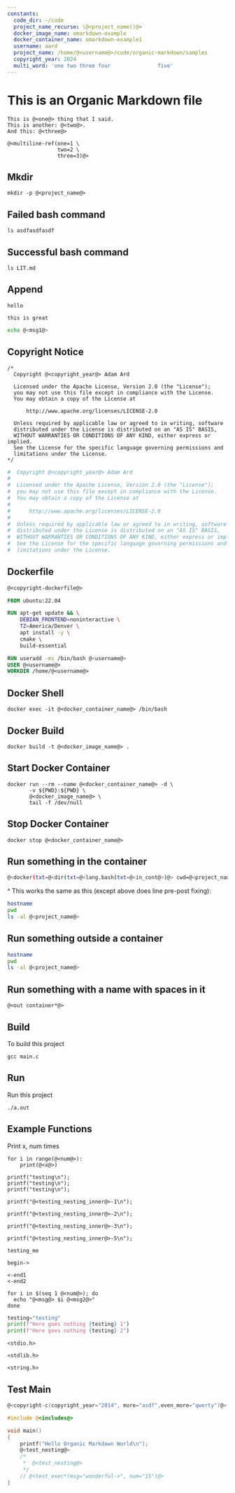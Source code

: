 ```yaml
---
constants:
  code_dir: ~/code
  project_name_recurse: \@<project_name()@>
  docker_image_name: omarkdown-example
  docker_container_name: omarkdown-example1
  username: aard
  project_name: /home/@<username@>/code/organic-markdown/samples
  copyright_year: 2024
  multi_word: 'one two three four               five'
---
```


# This is an Organic Markdown file

``` {name=multiline-ref}
This is @<one@> thing that I said.
This is another: @<two@>.
And this: @<three@>
```

``` {name=multiline-test}
@<multiline-ref(one=1 \
                two=2 \
                three=3)@>
```

## Mkdir
```{name="mkdir" lang="bash" menu="true"}
mkdir -p @<project_name@>
```

## Failed bash command
```{name="failed" lang="bash" menu="true"}
ls asdfasdfasdf
```

## Successful bash command
```{name="success" lang="bash" menu="true"}
ls LIT.md
```

## Append
``` {name="copyright_year"}
hello
```

```{name=msg1}
this is great
```

```bash {name=four menu=true dir="."}
echo @<msg1@>
```

## Copyright Notice

```{name="copyright-c" lang="C"}
/*
  Copyright @<copyright_year@> Adam Ard

  Licensed under the Apache License, Version 2.0 (the "License");
  you may not use this file except in compliance with the License.
  You may obtain a copy of the License at

      http://www.apache.org/licenses/LICENSE-2.0

  Unless required by applicable law or agreed to in writing, software
  distributed under the License is distributed on an "AS IS" BASIS,
  WITHOUT WARRANTIES OR CONDITIONS OF ANY KIND, either express or implied.
  See the License for the specific language governing permissions and
  limitations under the License.
*/
```

```Dockerfile {name="copyright-dockerfile"}
#  Copyright @<copyright_year@> Adam Ard
#
#  Licensed under the Apache License, Version 2.0 (the "License");
#  you may not use this file except in compliance with the License.
#  You may obtain a copy of the License at
#
#      http://www.apache.org/licenses/LICENSE-2.0
#
#  Unless required by applicable law or agreed to in writing, software
#  distributed under the License is distributed on an "AS IS" BASIS,
#  WITHOUT WARRANTIES OR CONDITIONS OF ANY KIND, either express or implied.
#  See the License for the specific language governing permissions and
#  limitations under the License.
```

## Dockerfile

```Dockerfile {tangle=@<project_name@>/Dockerfile}
@<copyright-dockerfile@>

FROM ubuntu:22.04

RUN apt-get update && \
    DEBIAN_FRONTEND=noninteractive \
    TZ=America/Denver \
    apt install -y \
    cmake \
    build-essential

RUN useradd -ms /bin/bash @<username@>
USER @<username@>
WORKDIR /home/@<username@>
```

## Docker Shell

```{name="shell" lang="bash" menu="true"}
docker exec -it @<docker_container_name@> /bin/bash
```

## Docker Build

```{name="build_container" lang="bash" menu="true" dir=@<project_name@>}
docker build -t @<docker_image_name@> .
```

## Start Docker Container

```{name="start_container" lang="bash" menu="true" dir="."}
docker run --rm --name @<docker_container_name@> -d \
       -v ${PWD}:${PWD} \
       @<docker_image_name@> \
       tail -f /dev/null
```

## Stop Docker Container

```{name="stop_container" lang="bash" menu="true"}
docker stop @<docker_container_name@>
```

## Run something in the container

```bash {name="in container" menu=true}
@<docker(txt=@<dir(txt=@<lang.bash(txt=@<in_cont@>)@> cwd=@<project_name@>)@> cont=@<docker_container_name@>)@>
```

^ This works the same as this (except above does line pre-post fixing):

```bash {name="in_cont" dir=@<project_name@> docker=@<docker_container_name@> menu=true}
hostname
pwd
ls -al @<project_name@>
```

## Run something outside a container

```bash {name="out container" menu="true" dir=@<project_name@>}
hostname
pwd
ls -al @<project_name@>
```

## Run something with a name with spaces in it
```{name="call_spaces"}
@<out container*@>
```

## Build

To build this project

```{name="build_project" lang="bash" menu="true" docker=@<docker_container_name@> dir=@<project_name@>}
gcc main.c
```

## Run

Run this project

```{name="run_project" lang="bash" menu="true" docker=@<docker_container_name@> dir=@<project_name@>}
./a.out
```


## Example Functions

Print x, num times
```{name="print_x_num_times" lang="python"}
for i in range(@<num@>):
    print(@<x@>)
```

```{name="test_indent" lang="C"}
printf("testing\n");
printf("testing\n");
printf("testing\n");
```

```{name="test_nesting" lang="C"}
printf("@<testing_nesting_inner@>-1\n");

printf("@<testing_nesting_inner@>-2\n");

printf("@<testing_nesting_inner@>-3\n");

printf("@<testing_nesting_inner@>-5\n");
```

```{name="testing_nesting_inner" lang="C"}
testing_me
```

```{name="msg"}
begin->
```

```{name="msg2"}
<-end1
<-end2
```

```{name="test_exec" lang="bash" menu="true" dir="."}
for i in $(seq 1 @<num@>); do
  echo "@<msg@> $i @<msg2@>"
done
```

```python {name="test_exec_python" lang="python" menu="true" dir="."}
testing="testing"
print(f"Here goes nothing {testing} 1")
print(f"Here goes nothing {testing} 2")
```

```{name="includes"}
<stdio.h>
```

```{name="includes"}
<stdlib.h>
```

```{name="includes"}
<string.h>
```

## Test Main

```C {tangle=@<project_name@>/main.c}
@<copyright-c(copyright_year="2014", more="asdf",even_more="qwerty")@>

#include @<includes@>

void main()
{
    printf("Hello Organic Markdown World\n");
    @<test_nesting@>
    /*
     *  @<test_nesting@>
     */
    // @<test_exec*(msg="wonderful->", num="15")@>
}
```

